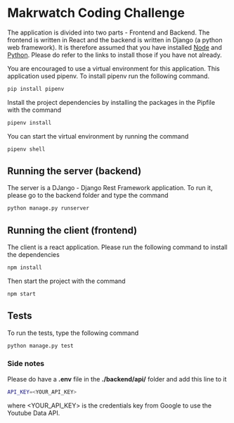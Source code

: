 # Makrwatch Coding Challenge

The application is divided into two parts - Frontend and Backend.
The frontend is written in React and the backend is written in Django (a python web framework). It is therefore assumed that you have installed [Node](https://nodejs.org/en/download/) and [Python](https://www.python.org/downloads/). Please do refer to the links to install those if you have not already.

You are encouraged to use a virtual environment for this application. This application used pipenv. To install pipenv run the following command.

```bash
pip install pipenv
```
Install the project dependencies by installing the packages in the Pipfile with the command
```bash
pipenv install
```
You can start the virtual environment by running the command
```bash
pipenv shell
```

## Running the server (backend)

The server is a DJango - Django Rest Framework application. To run it, please go to the backend folder and type the command

```bash
python manage.py runserver
```


## Running the client (frontend)
The client is a react application. Please run the following command to install the dependencies
```bash
npm install
```
Then start the project with the command
```bash
npm start
```

## Tests
To run the tests, type the following command
```bash
python manage.py test
```

### Side notes
 Please do have a **.env** file in the **./backend/api/** folder and add this line to it
```bash
API_KEY=<YOUR_API_KEY>
```
where <YOUR_API_KEY> is the credentials key from Google to use the Youtube Data API.